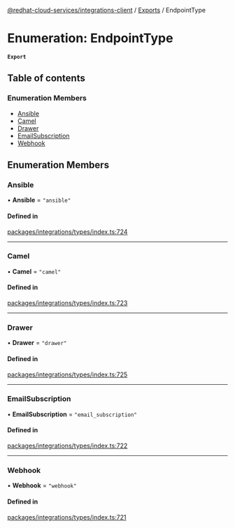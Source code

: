 [@redhat-cloud-services/integrations-client](../README.md) / [Exports](../modules.md) / EndpointType

# Enumeration: EndpointType

**`Export`**

## Table of contents

### Enumeration Members

- [Ansible](EndpointType.md#ansible)
- [Camel](EndpointType.md#camel)
- [Drawer](EndpointType.md#drawer)
- [EmailSubscription](EndpointType.md#emailsubscription)
- [Webhook](EndpointType.md#webhook)

## Enumeration Members

### Ansible

• **Ansible** = ``"ansible"``

#### Defined in

[packages/integrations/types/index.ts:724](https://github.com/RedHatInsights/javascript-clients/blob/master/packages/integrations/types/index.ts#L724)

___

### Camel

• **Camel** = ``"camel"``

#### Defined in

[packages/integrations/types/index.ts:723](https://github.com/RedHatInsights/javascript-clients/blob/master/packages/integrations/types/index.ts#L723)

___

### Drawer

• **Drawer** = ``"drawer"``

#### Defined in

[packages/integrations/types/index.ts:725](https://github.com/RedHatInsights/javascript-clients/blob/master/packages/integrations/types/index.ts#L725)

___

### EmailSubscription

• **EmailSubscription** = ``"email_subscription"``

#### Defined in

[packages/integrations/types/index.ts:722](https://github.com/RedHatInsights/javascript-clients/blob/master/packages/integrations/types/index.ts#L722)

___

### Webhook

• **Webhook** = ``"webhook"``

#### Defined in

[packages/integrations/types/index.ts:721](https://github.com/RedHatInsights/javascript-clients/blob/master/packages/integrations/types/index.ts#L721)
